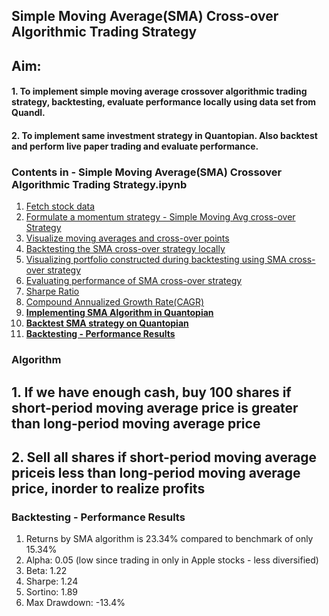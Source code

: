 ## Simple Moving Average(SMA) Cross-over Algorithmic Trading Strategy

## Aim:
#### 1. To implement simple moving average crossover algorithmic trading strategy, backtesting, evaluate performance locally using data set from Quandl.
#### 2. To implement same investment strategy in Quantopian. Also **backtest and perform live paper trading and evaluate performance**.

### Contents in - Simple Moving Average(SMA) Crossover Algorithmic Trading Strategy.ipynb
1. [Fetch stock data](1.-Fetch-stock-data)
2. [Formulate a momentum strategy - Simple Moving Avg cross-over Strategy](#2.-Formulate-SMA-strategy)
3. [Visualize moving averages and cross-over points](#3.-Visualize-moving-averages-and-cross-over-points)
4. [Backtesting the SMA cross-over strategy locally](#4.-Backtesting-the-SMA-cross-over-strategy-locally)
5. [Visualizing portfolio constructed during backtesting using SMA cross-over strategy](#5.-Visualizing-portfolio-constructed-during-backtesting-using-SMA-cross-over-strategy)
6. [Evaluating performance of SMA cross-over strategy](#6.-Evaluating-performance-of-SMA-cross-over-strategy)
  1. [Sharpe Ratio](#A.-Sharpe-Ratio)
  2. [Compound Annualized Growth Rate(CAGR)](#B.-Compound-Annualized-Growth-Rate---CAGR)
7. [**Implementing SMA Algorithm in Quantopian**](#7.-Implementing-SMA-Algorithm-in-Quantopian)
8. [**Backtest SMA strategy on Quantopian**](#8.-Backtest-SMA-strategy-on-Quantopian)  
9. [**Backtesting - Performance Results**](#9.-Backtesting---Performance-Results)

### Algorithm
## 1. If we have enough cash, buy 100 shares if short-period moving average price is greater than long-period moving average price
## 2. Sell all shares if short-period moving average priceis less than long-period moving average price, inorder to realize profits

### Backtesting - Performance Results
1. Returns by SMA algorithm is 23.34% compared to benchmark of only 15.34%
2. Alpha: 0.05 (low since trading in only in Apple stocks - less diversified)
3. Beta: 1.22
4. Sharpe: 1.24
5. Sortino:  1.89
6. Max Drawdown: -13.4%